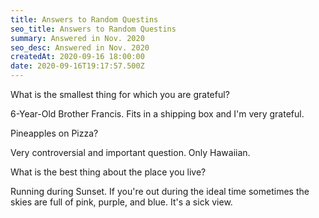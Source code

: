 ```yaml
---
title: Answers to Random Questins 
seo_title: Answers to Random Questins
summary: Answered in Nov. 2020
seo_desc: Answered in Nov. 2020
createdAt: 2020-09-16 18:00:00
date: 2020-09-16T19:17:57.500Z
---
```


What is the smallest thing for which you are grateful?

  6-Year-Old Brother Francis. Fits in a shipping box and I'm very grateful.


Pineapples on Pizza?

  Very controversial and important question. Only Hawaiian.


What is the best thing about the place you live?

  Running during Sunset. If you're out during the ideal time sometimes the skies are full of pink, purple, and blue. It's a sick view.


